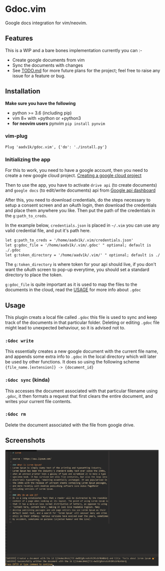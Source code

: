 # Gdoc.vim

Google docs integration for vim/neovim.

## Features

This is a WIP and a bare bones implementation currently you can :-

- Create google documents from vim
- Sync the documents with changes
- See [TODO.md](./TODO.md) for more future plans for the project; feel free to raise any issue for a feature or bug.

## Installation

**Make sure you have the following**

- python >= 3.6 (including pip)
- vim 8+ with +python or +python3
- **for neovim users** pynvim `pip install pynvim`

### vim-plug

```vim
Plug 'aadv1k/gdoc.vim', {'do': './install.py'}
```

### Initializing the app

For this to work, you need to have a google account, then you need to create a new google cloud project.
[Creating a google cloud project](https://developers.google.com/workspace/guides/create-project)

Then to use the app, you have to activate `drive api` (to create documents) and `google docs` (to edit/write documents) api from
[Google api dashboard](https://console.cloud.google.com/apis/dashboard)

After this, you need to download credentials, do the steps necessary to setup a consent screen and an
oAuth login, then download the credentials and place them anywhere you like. Then put the path of
the credentials in the `g:path_to_creds`.

In the example below, `credentials.json` is placed in `~/.vim` you can use any valid credential file, and put it's path here.

```vim
let g:path_to_creds = '/home/aadv1k/.vim/credentials.json'
let g:gdoc_file = '/home/aadv1k/.vim/.gdoc' " optional; default is ./.gdoc
let g:token_directory = '/home/aadv1k/.vim/' " optional; default is ./
```

The `g:token_directory` is where token for your api should live, if you don't want the oAuth screen
to pop-up everytime, you should set a standard directory to place the token.

`g:gdoc_file` is quite important as it is used to map the files to the
documents in the cloud, read the [USAGE](#Usage) for more info about `.gdoc` 

## Usage

This plugin creats a local file called `.gdoc` this file is used to sync and
keep track of the documents in that particular folder. Deleting or editing
`.gdoc` file might lead to unexpected behaviour, so it is advised not to.

### `:Gdoc write`

This essentially creates a new google document with the current file name, and
appends some extra info to `.gdoc` in the local directory which will later be
used by other functions. It does so using the following scheme `{file_name.[extension]} -> {document_id}`

### `:Gdoc sync` (kinda)

This accesses the document associated with that particular filename using
`.gdoc`, it then formats a request that first clears the entire document, and
writes your current file contents.

### `:Gdoc rm`

Delete the document associated with the file from google drive.

## Screenshots

<img src="./screenshots/1.1.png" alt="1.png" width="500px">
